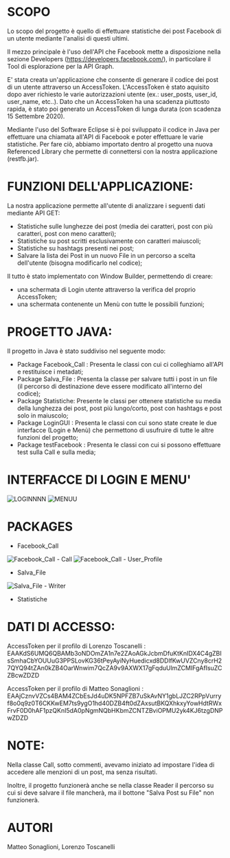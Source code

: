 # SCOPO

Lo scopo del progetto è quello di effettuare statistiche dei post Facebook di un utente mediante l'analisi di questi ultimi.

Il mezzo principale è l'uso dell'API che Facebook mette a disposizione nella sezione Developers (https://developers.facebook.com/), in particolare il Tool di esplorazione per la API Graph.

E' stata creata un'applicazione che consente di generare il codice dei post di un utente attraverso un AccessToken. L'AccessToken è stato aquisito dopo aver richiesto le varie autorizzazioni utente (ex.: user_posts, user_id, user_name, etc..). Dato che un AccessToken ha una scadenza piuttosto rapida, è stato poi generato un AccessToken di lunga durata (con scadenza 15 Settembre 2020).

Mediante l'uso del Software Eclipse si è poi sviluppato il codice in Java per effettuare una chiamata all'API di Facebook e poter effettuare le varie statistiche.
Per fare ciò, abbiamo importato dentro al progetto una nuova Referenced Library che permette di connettersi con la nostra applicazione (restfb.jar).

# FUNZIONI DELL'APPLICAZIONE:


La nostra applicazione permette all'utente di analizzare i seguenti dati mediante API GET:

- Statistiche sulle lunghezze dei post (media dei caratteri, post con più caratteri, post con meno caratteri);
- Statistiche su post scritti esclusivamente con caratteri maiuscoli;
- Statistiche su hashtags presenti nei post;
- Salvare la lista dei Post in un nuovo File in un percorso a scelta dell'utente (bisogna modificarlo nel codice);

Il tutto è stato implementato con Window Builder, permettendo di creare:
- una schermata di Login utente attraverso la verifica del proprio AccessToken;
- una schermata contenente un Menù con tutte le possibili funzioni;

# PROGETTO JAVA:


Il progetto in Java è stato suddiviso nel seguente modo:
- Package Facebook_Call : Presenta le classi con cui ci colleghiamo all'API e restituisce i metadati;
- Package Salva_File : Presenta la classe per salvare tutti i post in un file (il percorso di destinazione deve essere modificato all'interno del codice);
- Package Statistiche: Presente le classi per ottenere statistiche su media della lunghezza dei post, post più lungo/corto, post con hashtags e post solo in maiuscolo;
- Package LoginGUI : Presenta le classi con cui sono state create le due interfacce (Login e Menù) che permettono di usufruire di tutte le altre funzioni del progetto;
- Package testFacebook : Presenta le classi con cui si possono effettuare test sulla Call e sulla media;

# INTERFACCE DI LOGIN E MENU'

![LOGINNNN](https://user-images.githubusercontent.com/67501051/87820660-c0832780-c86e-11ea-8e39-fa9e0a8e99a6.png)
![MENUU](https://user-images.githubusercontent.com/67501051/87820716-dc86c900-c86e-11ea-9df2-4128e935aaf8.png)

# PACKAGES
- Facebook_Call

![Facebook_Call - Call](https://user-images.githubusercontent.com/67501051/87822881-97649600-c872-11ea-8f8a-22b37b3ec796.png)
![Facebook_Call - User_Profile](https://user-images.githubusercontent.com/67501051/87822884-97fd2c80-c872-11ea-9a50-64190f87e712.png)

- Salva_File

![Salva_File - Writer](https://user-images.githubusercontent.com/67501051/87822992-cd097f00-c872-11ea-9b6b-d717bb1b8302.png)

- Statistiche





# DATI DI ACCESSO:

AccessToken per il profilo di Lorenzo Toscanelli : EAAKdS6UMQ6QBAMb3oNDOmZA1n7e2ZAoAGkJcbmDfuKtKnIDX4C4gZBIsSmhaCbYOUUuG3PPSLovKG36tPeyAyiNyHuedicxd8DDlfKwUVZCny8crH27QYQ94tZAn0kZB4OarWnwim7QcZA9v9AXWX17gFqduUlmZCMIFgAfIsuZCZBcwZDZD

AccessToken per il profilo di Matteo Sonaglioni : EAAjCznvVZCs4BAM4ZCbEsJd4uDK5NPFZB7uSkAvNY1gbLJZC2RPpVurryf8o0q9z0T6CKKwEM7ts9ygO1hd40DZB4ft0dZAxsutBKQXhkxyYowHdtRWxFrvF0D0hAF1pzQKnI5dA0pNgmNQbHKbmZCNTZBviOPMU2yk4KJ6tzgDNPwZDZD


# NOTE:

Nella classe Call, sotto commenti, avevamo iniziato ad impostare l'idea di accedere alle menzioni di un post, ma senza risultati.

Inoltre, il progetto funzionerà anche se nella classe Reader il percorso su cui si deve salvare il file mancherà, ma il bottone "Salva Post su File" non funzionerà.

# AUTORI

Matteo Sonaglioni, Lorenzo Toscanelli
